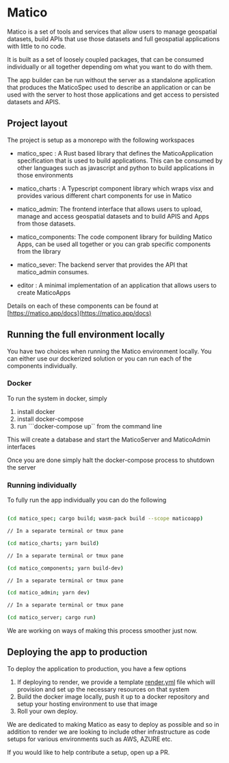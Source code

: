 # Matico 

Matico is a set of tools and services that allow users to manage geospatial datasets, build APIs that use those datasets and full geospatial applications with little to no code. 

It is built as a set of loosely coupled packages, that can be consumed individually or all together depending om what you want to do with them.

The app builder can be run without the server as a standalone application that produces the MaticoSpec used to describe an application or can be used with the server to host those applications and get access to persisted datasets and APIS.

## Project layout 

The project is setup as a monorepo with the following workspaces

- matico\_spec : A Rust based library that defines the MaticoApplication specification that is used to build applications. This can be consumed by other languages such as javascript and python to build applications in those environments
- matico\_charts : A Typescript component library which wraps visx and provides various different chart components for use in Matico
- matico\_admin: The frontend interface that allows users to upload, manage and access geospatial datasets and to build APIS and Apps from those datasets.
- matico\_components: The code component library for building Matico Apps, can be used all together or you can grab specific components from the library 
- matico\_sever: The backend server that provides the API that matico\_admin consumes. 

- editor : A minimal implementation of an application that allows users to create MaticoApps 

Details on each of these components can be found at [https://matico.app/docs](https://matico.app/docs)

## Running the full environment locally 

You have two choices when running the Matico environment locally. You can either use our dockerized solution or you can run each of the components individually. 


### Docker 

To run the system in docker, simply 

1. install docker
2. install docker-compose 
3. run ```docker-compose up`` from the command line 

This will create a database and start the MaticoServer and MaticoAdmin interfaces 

Once you are done simply halt the docker-compose process to shutdown the server 

### Running individually

To fully run the app individually you can do the following 

```bash

(cd matico_spec; cargo build; wasm-pack build --scope maticoapp)

// In a separate terminal or tmux pane 

(cd matico_charts; yarn build)

// In a separate terminal or tmux pane 

(cd matico_components; yarn build-dev)

// In a separate terminal or tmux pane 

(cd matico_admin; yarn dev)

// In a separate terminal or tmux pane 

(cd matico_server; cargo run)
```

We are working on ways of making this process smoother just now. 

## Deploying the app to production 

To deploy the application to production, you have a few options

1. If deploying to render, we provide a template [render.yml](/render.yml) file which will provision and set up the necessary resources on that system 
2. Build the docker image locally, push it up to a docker repository and setup your hosting environment to use that image 
3. Roll your own deploy.

We are dedicated to making Matico as easy to deploy as possible and so in addition to render we are looking to include other infrastructure as code setups for various environments such as AWS, AZURE etc.

If you would like to help contribute a setup, open up a PR.




